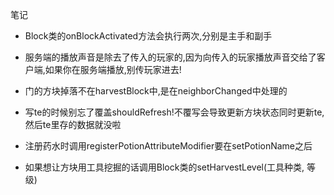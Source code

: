 笔记

- Block类的onBlockActivated方法会执行两次,分别是主手和副手

- 服务端的播放声音是除去了传入的玩家的,因为向传入的玩家播放声音交给了客户端,如果你在服务端播放,别传玩家进去!

- 门的方块掉落不在harvestBlock中,是在neighborChanged中处理的

- 写te的时候别忘了覆盖shouldRefresh!不覆写会导致更新方块状态同时更新te,然后te里存的数据就没啦

- 注册药水时调用registerPotionAttributeModifier要在setPotionName之后

- 如果想让方块用工具挖掘的话调用Block类的setHarvestLevel(工具种类, 等级)

